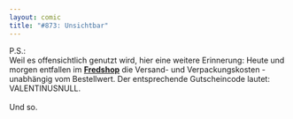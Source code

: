 ```yaml
---
layout: comic
title: "#873: Unsichtbar"
---
```

 

P.S.:<br />
Weil es offensichtlich genutzt wird, hier eine weitere Erinnerung: Heute und morgen entfallen im <a href="http://www.spreadshirt.net/shop.php?sid=125913"><strong>Fredshop</strong></a> die Versand- und Verpackungskosten - unabhängig vom Bestellwert. 
Der entsprechende Gutscheincode lautet: VALENTINUSNULL.
<br /><br />
Und so.
